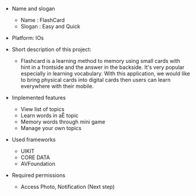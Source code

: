 - Name and slogan 
    - Name : FlashCard
    - Slogan : Easy and Quick

- Platform: IOs

- Short description of this project:
    - Flashcard is a learning method to memory using small cards with hint in a frontside and the answer in the backside. It's very popular especially in learning vocabulary. With this application, we would like to bring physical cards into digital cards then users can learn everywhere with their mobile.

- Implemented features 
    - View list of topics
    - Learn words in aÊ topic
    - Memory words through mini game
    - Manage your own topics

- Used frameworks
    - UIKIT
    - CORE DATA
    - AVFoundation

- Required permissions 
    - Access Photo, Notification (Next step)
